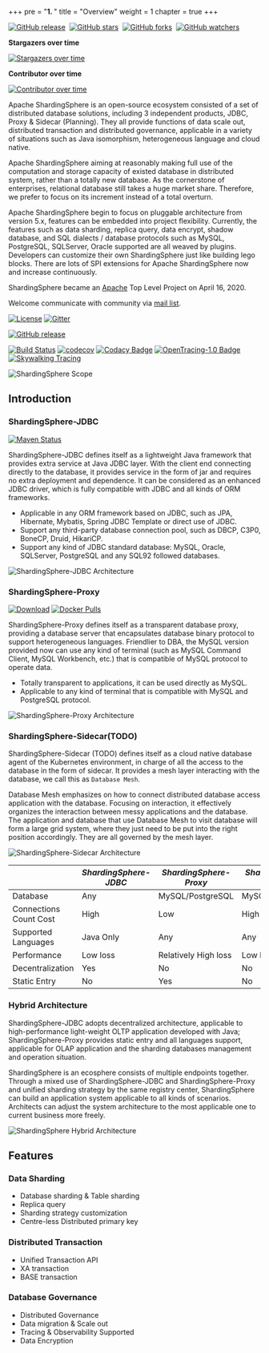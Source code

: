 +++
pre = "<b>1. </b>"
title = "Overview"
weight = 1
chapter = true
+++

[![GitHub release](https://img.shields.io/github/release/apache/shardingsphere.svg?style=social&label=Release)](https://github.com/apache/shardingsphere/releases)&nbsp;
[![GitHub stars](https://img.shields.io/github/stars/apache/shardingsphere.svg?style=social&label=Star)](https://github.com/apache/shardingsphere/stargazers)&nbsp;
[![GitHub forks](https://img.shields.io/github/forks/apache/shardingsphere.svg?style=social&label=Fork)](https://github.com/apache/shardingsphere/fork)&nbsp;
[![GitHub watchers](https://img.shields.io/github/watchers/apache/shardingsphere.svg?style=social&label=Watch)](https://github.com/apache/shardingsphere/watchers)

**Stargazers over time**

[![Stargazers over time](https://starchart.cc/apache/shardingsphere.svg)](https://starchart.cc/apache/shardingsphere)

**Contributor over time**

[![Contributor over time](https://contributor-graph-api.apiseven.com/contributors-svg?chart=contributorOverTime&repo=apache/shardingsphere)](https://www.apiseven.com/en/contributor-graph?chart=contributorOverTime&repo=apache/shardingsphere)

Apache ShardingSphere is an open-source ecosystem consisted of a set of distributed database solutions, including 3 independent products, JDBC, Proxy & Sidecar (Planning). 
They all provide functions of data scale out, distributed transaction and distributed governance, applicable in a variety of situations such as Java isomorphism, heterogeneous language and cloud native.

Apache ShardingSphere aiming at reasonably making full use of the computation and storage capacity of existed database in distributed system, rather than a totally new database.
As the cornerstone of enterprises, relational database still takes a huge market share.
Therefore, we prefer to focus on its increment instead of a total overturn.

Apache ShardingSphere begin to focus on pluggable architecture from version 5.x, features can be embedded into project flexibility.
Currently, the features such as data sharding, replica query, data encrypt, shadow database,
and SQL dialects / database protocols such as MySQL, PostgreSQL, SQLServer, Oracle supported are all weaved by plugins.
Developers can customize their own ShardingSphere just like building lego blocks.
There are lots of SPI extensions for Apache ShardingSphere now and increase continuously.

ShardingSphere became an [Apache](https://apache.org/index.html#projects-list) Top Level Project on April 16, 2020.

Welcome communicate with community via [mail list](mailto:dev@shardingsphere.apache.org).

[![License](https://img.shields.io/badge/license-Apache%202-4EB1BA.svg)](https://www.apache.org/licenses/LICENSE-2.0.html)
[![Gitter](https://badges.gitter.im/shardingsphere/shardingsphere.svg)](https://gitter.im/shardingsphere/Lobby)

[![GitHub release](https://img.shields.io/github/release/apache/shardingsphere.svg)](https://github.com/apache/shardingsphere/releases)

[![Build Status](https://api.travis-ci.org/apache/shardingsphere.svg?branch=master&status=created)](https://travis-ci.org/apache/shardingsphere)
[![codecov](https://codecov.io/gh/apache/shardingsphere/branch/master/graph/badge.svg)](https://codecov.io/gh/apache/shardingsphere)
[![Codacy Badge](https://api.codacy.com/project/badge/Grade/278600ed40ad48e988ab485b439abbcd)](https://www.codacy.com/app/terrymanu/sharding-sphere?utm_source=github.com&amp;utm_medium=referral&amp;utm_content=sharding-sphere/sharding-sphere&amp;utm_campaign=Badge_Grade)
[![OpenTracing-1.0 Badge](https://img.shields.io/badge/OpenTracing--1.0-enabled-blue.svg)](http://opentracing.io)
[![Skywalking Tracing](https://img.shields.io/badge/Skywalking%20Tracing-enable-brightgreen.svg)](https://github.com/apache/skywalking)

![ShardingSphere Scope](https://shardingsphere.apache.org/document/current/img/shardingsphere-scope_en.png)

## Introduction

### ShardingSphere-JDBC

[![Maven Status](https://maven-badges.herokuapp.com/maven-central/org.apache.shardingsphere/sharding-jdbc/badge.svg)](https://mvnrepository.com/artifact/org.apache.shardingsphere/sharding-jdbc)

ShardingSphere-JDBC defines itself as a lightweight Java framework that provides extra service at Java JDBC layer. 
With the client end connecting directly to the database, it provides service in the form of jar and requires no extra deployment and dependence. 
It can be considered as an enhanced JDBC driver, which is fully compatible with JDBC and all kinds of ORM frameworks.

* Applicable in any ORM framework based on JDBC, such as JPA, Hibernate, Mybatis, Spring JDBC Template or direct use of JDBC.
* Support any third-party database connection pool, such as DBCP, C3P0, BoneCP, Druid, HikariCP.
* Support any kind of JDBC standard database: MySQL, Oracle, SQLServer, PostgreSQL and any SQL92 followed databases.

![ShardingSphere-JDBC Architecture](https://shardingsphere.apache.org/document/current/img//shardingsphere-jdbc-brief.png)

### ShardingSphere-Proxy

[![Download](https://img.shields.io/badge/release-download-orange.svg)](https://www.apache.org/dyn/closer.cgi?path=incubator/shardingsphere/4.0.1/apache-shardingsphere-incubating-4.0.1-sharding-proxy-bin.tar.gz)
[![Docker Pulls](https://img.shields.io/docker/pulls/shardingsphere/sharding-proxy.svg)](https://store.docker.com/community/images/shardingsphere/sharding-proxy)

ShardingSphere-Proxy defines itself as a transparent database proxy, providing a database server that encapsulates database binary protocol to support heterogeneous languages. 
Friendlier to DBA, the MySQL version provided now can use any kind of terminal (such as MySQL Command Client, MySQL Workbench, etc.) that is compatible of MySQL protocol to operate data.

* Totally transparent to applications, it can be used directly as MySQL.
* Applicable to any kind of terminal that is compatible with MySQL and PostgreSQL protocol.

![ShardingSphere-Proxy Architecture](https://shardingsphere.apache.org/document/current/img//shardingsphere-proxy-brief.png)

### ShardingSphere-Sidecar(TODO)

ShardingSphere-Sidecar (TODO) defines itself as a cloud native database agent of the Kubernetes environment, in charge of all the access to the database in the form of sidecar. 
It provides a mesh layer interacting with the database, we call this as `Database Mesh`.

Database Mesh emphasizes on how to connect distributed database access application with the database. 
Focusing on interaction, it effectively organizes the interaction between messy applications and the database. 
The application and database that use Database Mesh to visit database will form a large grid system, where they just need to be put into the right position accordingly. 
They are all governed by the mesh layer.

![ShardingSphere-Sidecar Architecture](https://shardingsphere.apache.org/document/current/img/shardingsphere-sidecar-brief.png)

|                         | *ShardingSphere-JDBC* | *ShardingSphere-Proxy* | *ShardingSphere-Sidecar* |
| ----------------------- | --------------------- | ---------------------- | ------------------------ |
| Database                | Any                   | MySQL/PostgreSQL       | MySQL/PostgreSQL         |
| Connections Count Cost  | High                  | Low                    | High                     |
| Supported Languages     | Java Only             | Any                    | Any                      |
| Performance             | Low loss              | Relatively High loss   | Low loss                 |
| Decentralization        | Yes                   | No                     | No                       |
| Static Entry            | No                    | Yes                    | No                       |

### Hybrid Architecture

ShardingSphere-JDBC adopts decentralized architecture, applicable to high-performance light-weight OLTP application developed with Java; 
ShardingSphere-Proxy provides static entry and all languages support, applicable for OLAP application and the sharding databases management and operation situation.

ShardingSphere is an ecosphere consists of multiple endpoints together.
Through a mixed use of ShardingSphere-JDBC and ShardingSphere-Proxy and unified sharding strategy by the same registry center, ShardingSphere can build an application system applicable to all kinds of scenarios. 
Architects can adjust the system architecture to the most applicable one to current business more freely.

![ShardingSphere Hybrid Architecture](https://shardingsphere.apache.org/document/current/img/shardingsphere-hybrid.png)

## Features

### Data Sharding

* Database sharding & Table sharding
* Replica query
* Sharding strategy customization
* Centre-less Distributed primary key

### Distributed Transaction

* Unified Transaction API
* XA transaction
* BASE transaction

### Database Governance

* Distributed Governance
* Data migration & Scale out
* Tracing & Observability Supported
* Data Encryption
